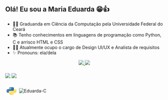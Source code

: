 ## Olá! Eu sou a Maria Eduarda 😁👍


- 👩‍🎓 Graduanda em Ciência da Computação pela Universidade Federal do Ceará
- 📚 Tenho conhecimentos em linguagens de programação como Python, C e arrisco HTML e CSS
- 👩‍💻 Atualmente ocupo o cargo de Design UI/UX e Analista de requisitos 
- ✨ Pronouns: ela/dela

<div align="center">
  <a href="https://github.com/eduardanog">
    <img height="150em" src="https://github-readme-stats-sigma-five.vercel.app/api?username=eduardanog&show_icons=true&theme=dracula&include_all_commits=true&count_private=true"/>
  <img height="150em" src="https://github-readme-stats.vercel.app/api/top-langs/?username=eduardanog&layout=compact&theme=dracula&count_private=true"/>
</div>

###

<div>
  <a href = "mailto:eduardanogfreitas@gmail.com"><img src="https://img.shields.io/badge/-Gmail-%23333?style=for-the-badge&logo=gmail&logoColor=white" target="_blank"></a>
  <a href="https://www.linkedin.com/in/maria-eduarda-nogueira-a24238263/" target="_blank"><img src="https://img.shields.io/badge/-LinkedIn-%230077B5?style=for-the-badge&logo=linkedin&logoColor=white" target="_blank"></a> 
</div>

###
<div 
  <a href="https://github.com/eduardanog">
  <img align="center" alt="Eduarda-Python" height="30" width="40" src="https://raw.githubusercontent.com/devicons/devicon/master/icons/python/python-original.svg">
 <img align="center" alt="Eduarda-C" height="30" width="40"src="https://cdn.jsdelivr.net/gh/devicons/devicon/icons/c/c-original.svg" />
 </div>
